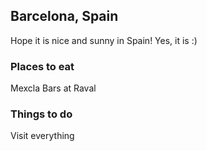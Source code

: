 ## Barcelona, Spain
Hope it is nice and sunny in Spain!
Yes, it is :)

### Places to eat
Mexcla
Bars at Raval

### Things to do
Visit everything
